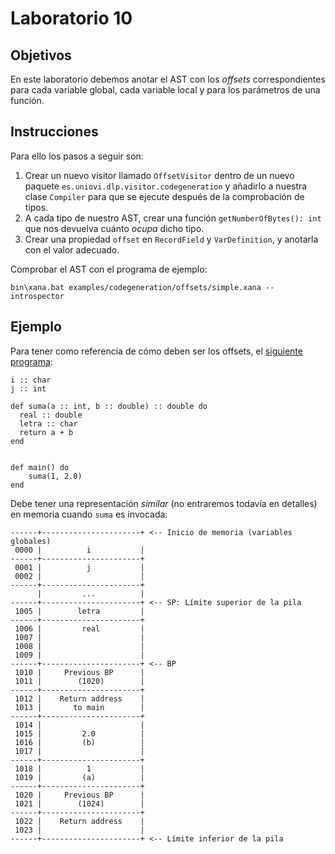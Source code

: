 # Laboratorio 10

## Objetivos

En este laboratorio debemos anotar el AST con los _offsets_ correspondientes para cada variable global, cada variable local y para los parámetros de una función.

## Instrucciones

Para ello los pasos a seguir son:

1. Crear un nuevo visitor llamado `OffsetVisitor` dentro de un nuevo paquete `es.uniovi.dlp.visitor.codegeneration` y añadirlo a nuestra clase `Compiler` para que se ejecute después de la comprobación de tipos.
2. A cada tipo de nuestro AST, crear una función `getNumberOfBytes(): int` que nos devuelva cuánto _ocupa_ dicho tipo.
3. Crear una propiedad `offset` en `RecordField` y `VarDefinition`, y anotarla con el valor adecuado.

Comprobar el AST con el programa de ejemplo:

```
bin\xana.bat examples/codegeneration/offsets/simple.xana --introspector
```

## Ejemplo

Para tener como referencia de cómo deben ser los offsets, el [siguiente programa](../../examples/codegeneration/offsets/simple.xana):

```
i :: char
j :: int

def suma(a :: int, b :: double) :: double do
  real :: double
  letra :: char
  return a + b
end


def main() do
    suma(1, 2.0)
end
```

Debe tener una representación _similar_ (no entraremos todavía en detalles) en memoria cuando `suma` es invocada:

```
------+----------------------+ <-- Inicio de memoria (variables globales)
 0000 |          i           |
------+----------------------+
 0001 |          j           |
 0002 |                      |
------+----------------------+
      |         ...          |
------+----------------------+ <-- SP: Límite superior de la pila
 1005 |        letra         |
------+----------------------+
 1006 |         real         |
 1007 |                      |
 1008 |                      |
 1009 |                      |
------+----------------------+ <-- BP
 1010 |     Previous BP      |
 1011 |        (1020)        |
------+----------------------+
 1012 |    Return address    |
 1013 |       to main        |
------+----------------------+
 1014 |                      |
 1015 |         2.0          |
 1016 |         (b)          |
 1017 |                      |
------+----------------------+
 1018 |          1           |
 1019 |         (a)          |
------+----------------------+
 1020 |     Previous BP      |
 1021 |        (1024)        |
------+----------------------+
 1022 |    Return address    |
 1023 |                      |
------+----------------------+ <-- Límite inferior de la pila
```
